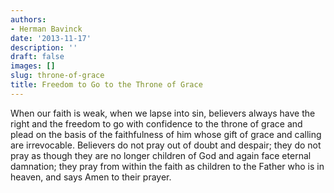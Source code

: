 ```yaml
---
authors:
- Herman Bavinck
date: '2013-11-17'
description: ''
draft: false
images: []
slug: throne-of-grace
title: Freedom to Go to the Throne of Grace
---
```


When our faith is weak, when we lapse into sin, believers always have the right and the freedom to go with confidence to the throne of grace and plead on the basis of the faithfulness of him whose gift of grace and calling are irrevocable. Believers do not pray out of doubt and despair; they do not pray as though they are no longer children of God and again face eternal damnation; they pray from within the faith as children to the Father who is in heaven, and says Amen to their prayer.